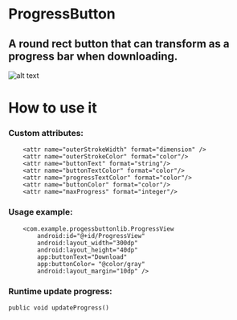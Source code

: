 # ProgressButton

## A round rect button that can transform as a progress bar when downloading.

![alt text](https://media.giphy.com/media/Nmjo0F1BvKpJm/giphy.gif)

# How to use it

### Custom attributes:
        <attr name="outerStrokeWidth" format="dimension" />
        <attr name="outerStrokeColor" format="color"/>
        <attr name="buttonText" format="string"/>
        <attr name="buttonTextColor" format="color"/>
        <attr name="progressTextColor" format="color"/>
        <attr name="buttonColor" format="color"/>
        <attr name="maxProgress" format="integer"/>
        
### Usage example:
        <com.example.progessbuttonlib.ProgressView
            android:id="@+id/ProgressView"
            android:layout_width="300dp"
            android:layout_height="40dp"
            app:buttonText="Download"
            app:buttonColor= "@color/gray"
            android:layout_margin="10dp" />
            
### Runtime update progress:

    public void updateProgress()
   
    
